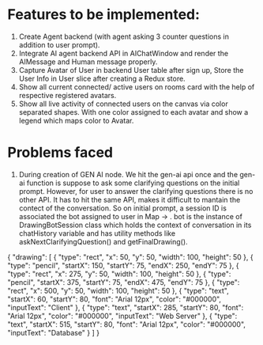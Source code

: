 # Features to be implemented:
1) Create Agent backend (with agent asking 3 counter questions in addition to user prompt).
2) Integrate AI agent backend API in AIChatWindow and render the AIMessage and Human message properly.
3) Capture Avatar of User in backend User table after sign up, Store the User Info in User slice after creating a Redux store.
4) Show all current connected/ active users on rooms card with the help of respective registered avatars.
5) Show all live activity of connected users on the canvas via color separated shapes. With one color assigned to each avatar and show a legend which maps color to Avatar.



# Problems faced
1) During creation of GEN AI node. We hit the gen-ai api once and the gen-ai function is suppose to ask some clarifying questions on the initial prompt. However, for user to answer the clarifying questions there is no other API. It has to hit the same API, makes it difficult to mantain the contect of the conversation.
So on initial prompt, a session ID is associated the bot assigned to user in Map 
<sessionid> -> <bot>. bot is the instance of DrawingBotSession class which holds the context of conversation in its chatHistory variable and has utility methods like askNextClarifyingQuestion() and getFinalDrawing().



{
    "drawing": [
        {
            "type": "rect",
            "x": 50,
            "y": 50,
            "width": 100,
            "height": 50
        },
        {
            "type": "pencil",
            "startX": 150,
            "startY": 75,
            "endX": 250,
            "endY": 75
        },
        {
            "type": "rect",
            "x": 275,
            "y": 50,
            "width": 100,
            "height": 50
        },
        {
            "type": "pencil",
            "startX": 375,
            "startY": 75,
            "endX": 475,
            "endY": 75
        },
        {
            "type": "rect",
            "x": 500,
            "y": 50,
            "width": 100,
            "height": 50
        },
        {
            "type": "text",
            "startX": 60,
            "startY": 80,
            "font": "Arial 12px",
            "color": "#000000",
            "inputText": "Client"
        },
        {
            "type": "text",
            "startX": 285,
            "startY": 80,
            "font": "Arial 12px",
            "color": "#000000",
            "inputText": "Web Server"
        },
        {
            "type": "text",
            "startX": 515,
            "startY": 80,
            "font": "Arial 12px",
            "color": "#000000",
            "inputText": "Database"
        }
    ]
}
